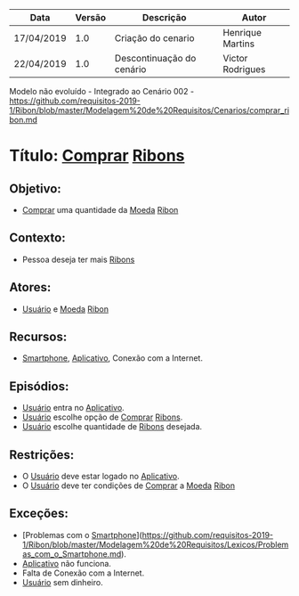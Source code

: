 | Data       | Versão | Descrição                 | Autor            |
| ---------- | ------ | ------------------------- | ---------------- |
| 17/04/2019 | 1.0    | Criação do cenario        | Henrique Martins |
| 22/04/2019 | 1.0    | Descontinuação do cenário | Victor Rodrigues |


Modelo não evoluído - Integrado ao Cenário 002 - https://github.com/requisitos-2019-1/Ribon/blob/master/Modelagem%20de%20Requisitos/Cenarios/comprar_ribon.md

# Título: [Comprar](https://github.com/requisitos-2019-1/Ribon/blob/master/Modelagem%20de%20Requisitos/Lexicos/Comprar.md) [Ribons](https://github.com/requisitos-2019-1/Ribon/blob/master/Modelagem%20de%20Requisitos/Lexicos/Moeda_Ribon.md)

## Objetivo:

- [Comprar](https://github.com/requisitos-2019-1/Ribon/blob/master/Modelagem%20de%20Requisitos/Lexicos/Comprar.md) uma quantidade da [Moeda](https://github.com/requisitos-2019-1/Ribon/blob/master/Modelagem%20de%20Requisitos/Lexicos/Moeda_Ribon.md) [Ribon](https://github.com/requisitos-2019-1/Ribon/blob/master/Modelagem%20de%20Requisitos/Lexicos/Ribon.md)

## Contexto:

- Pessoa deseja ter mais [Ribons](https://github.com/requisitos-2019-1/Ribon/blob/master/Modelagem%20de%20Requisitos/Lexicos/Moeda_Ribon.md)

## Atores:

- [Usuário](https://github.com/requisitos-2019-1/Ribon/blob/master/Modelagem%20de%20Requisitos/Lexicos/Usuário.md) e [Moeda](https://github.com/requisitos-2019-1/Ribon/blob/master/Modelagem%20de%20Requisitos/Lexicos/Moeda_Ribon.md) [Ribon](https://github.com/requisitos-2019-1/Ribon/blob/master/Modelagem%20de%20Requisitos/Lexicos/Ribon.md)

## Recursos:

- [Smartphone](https://github.com/requisitos-2019-1/Ribon/blob/master/Modelagem%20de%20Requisitos/Lexicos/Smartphone.md), [Aplicativo](https://github.com/requisitos-2019-1/Ribon/blob/master/Modelagem%20de%20Requisitos/Lexicos/Aplicativo.md), Conexão com a Internet.

## Episódios:

- [Usuário](https://github.com/requisitos-2019-1/Ribon/blob/master/Modelagem%20de%20Requisitos/Lexicos/Usuário.md) entra no [Aplicativo](https://github.com/requisitos-2019-1/Ribon/blob/master/Modelagem%20de%20Requisitos/Lexicos/Aplicativo.md).
- [Usuário](https://github.com/requisitos-2019-1/Ribon/blob/master/Modelagem%20de%20Requisitos/Lexicos/Usuário.md) escolhe opção de [Comprar](https://github.com/requisitos-2019-1/Ribon/blob/master/Modelagem%20de%20Requisitos/Lexicos/Comprar.md) [Ribons](https://github.com/requisitos-2019-1/Ribon/blob/master/Modelagem%20de%20Requisitos/Lexicos/Moeda_Ribon.md).
- [Usuário](https://github.com/requisitos-2019-1/Ribon/blob/master/Modelagem%20de%20Requisitos/Lexicos/Usuário.md) escolhe quantidade de [Ribons](https://github.com/requisitos-2019-1/Ribon/blob/master/Modelagem%20de%20Requisitos/Lexicos/Moeda_Ribon.md) desejada.

## Restrições:

- O [Usuário](https://github.com/requisitos-2019-1/Ribon/blob/master/Modelagem%20de%20Requisitos/Lexicos/Usuário.md) deve estar logado no [Aplicativo](https://github.com/requisitos-2019-1/Ribon/blob/master/Modelagem%20de%20Requisitos/Lexicos/Aplicativo.md).
- O [Usuário](https://github.com/requisitos-2019-1/Ribon/blob/master/Modelagem%20de%20Requisitos/Lexicos/Usuário.md) deve ter condições de [Comprar](https://github.com/requisitos-2019-1/Ribon/blob/master/Modelagem%20de%20Requisitos/Lexicos/Comprar.md) a [Moeda](https://github.com/requisitos-2019-1/Ribon/blob/master/Modelagem%20de%20Requisitos/Lexicos/Moeda_Ribon.md) [Ribon](https://github.com/requisitos-2019-1/Ribon/blob/master/Modelagem%20de%20Requisitos/Lexicos/Ribon.md)

## Exceções:

- [Problemas com o [Smartphone](https://github.com/requisitos-2019-1/Ribon/blob/master/Modelagem%20de%20Requisitos/Lexicos/Smartphone.md)](https://github.com/requisitos-2019-1/Ribon/blob/master/Modelagem%20de%20Requisitos/Lexicos/Problemas_com_o_Smartphone.md).
- [Aplicativo](https://github.com/requisitos-2019-1/Ribon/blob/master/Modelagem%20de%20Requisitos/Lexicos/Aplicativo.md) não funciona.
- Falta de Conexão com a Internet.
- [Usuário](https://github.com/requisitos-2019-1/Ribon/blob/master/Modelagem%20de%20Requisitos/Lexicos/Usuário.md) sem dinheiro.